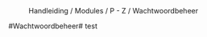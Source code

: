 <properties>
	<page>
		<title>Wachtwoordbeheer</title>
	</page>
	<menu>
		<position>Handleiding / Modules / P - Z / Wachtwoordbeheer</position> 
		<title>Introductie</title>
	</menu>
</properties>

#Wachtwoordbeheer#
<description>test
</description>
